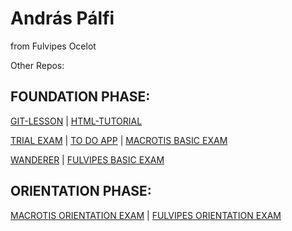 # András Pálfi

<p>from Fulvipes Ocelot</p>

<p>Other Repos:</p>

<h2>FOUNDATION PHASE:</h2>

<a href="https://github.com/Andras89/git-lesson-repository.git">GIT-LESSON</a><span> | </span><a href="https://github.com/Andras89/HTML-Tutorial.git">HTML-TUTORIAL</a> 

<a href="https://github.com/Andras89/exam-trial-basics">TRIAL EXAM</a><span> | </span><a href="https://github.com/Andras89/todo-app">TO DO APP</a><span> | </span><a href="https://github.com/Andras89/macrotis-basic-exam">MACROTIS BASIC EXAM</a>

<a href="https://github.com/Andras89/wanderer-cs">WANDERER</a><span> | </span><a href="https://github.com/Andras89/fulvipes-basic-exam">FULVIPES BASIC EXAM</a>

<h2>ORIENTATION PHASE:</h2>

<a href="https://github.com/Andras89/macrotis-orientation-exam">MACROTIS ORIENTATION EXAM</a><span> | </span><a href="https://github.com/Andras89/fulvipes-orientation-exam">FULVIPES ORIENTATION EXAM</a>